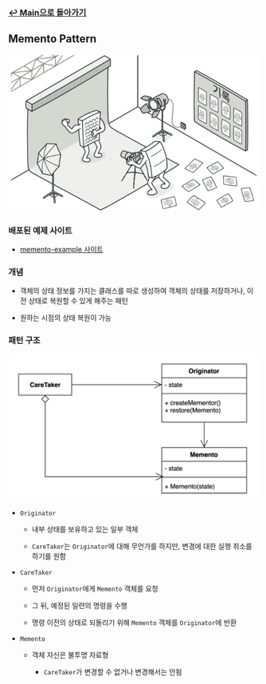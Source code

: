 ### [↩︎ Main으로 돌아가기](../../README.md)

## Memento Pattern

![memento](../../image/refactoring-guru/memento.png)

### 배포된 예제 사이트

- [memento-example 사이트](https://memento-example.vercel.app/)

### 개념

- 객체의 상태 정보를 가지는 클래스를 따로 생성하여 객체의 상태를 저장하거나, 이전 상태로 복원할 수 있게 해주는 패턴

- 원하는 시점의 상태 복원이 가능

### 패턴 구조

![memento](../../image/structure/memento.png)

- `Originator`

  - 내부 상태를 보유하고 있는 일부 객체

  - `CareTaker`는 `Originator`에 대해 무언가를 하지만, 변경에 대한 실행 취소를 하기를 원함

- `CareTaker`

  - 먼저 `Originator`에게 `Memento` 객체를 요청

  - 그 뒤, 예정된 일련의 명령을 수행

  - 명령 이전의 상태로 되돌리기 위해 `Memento` 객체를 `Originator`에 반환

- `Memento`

  - 객체 자신은 불투명 자료형

    - `CareTaker`가 변경할 수 없거나 변경해서는 안됨
